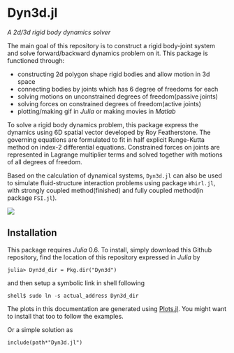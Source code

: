 # Dyn3d.jl

*A 2d/3d rigid body dynamics solver*

The main goal of this repository is to construct a rigid body-joint system
and solve forward/backward dynamics problem on it. This package is functioned
through:

- constructing 2d polygon shape rigid bodies and allow motion in 3d space
- connecting bodies by joints which has 6 degree of freedoms for each
- solving motions on unconstrained degrees of freedom(passive joints)
- solving forces on constrained degrees of freedom(active joints)
- plotting/making gif in *Julia* or making movies in *Matlab*

To solve a rigid body dynamics problem, this package express the dynamics using
6D spatial vector developed by Roy Featherstone. The governing equations are
formulated to fit in half explicit Runge-Kutta method on index-2 differential
equations. Constrained forces on joints are represented in Lagrange multiplier
terms and solved together with motions of all degrees of freedom.

Based on the calculation of dynamical systems, `Dyn3d.jl` can also be used to simulate
fluid-structure interaction problems using package `Whirl.jl`, with strongly coupled
method(finished) and fully coupled method(in package `FSI.jl`).

![](https://github.com/ruizhi92/Dyn3d.jl/raw/master/example_gif.gif)

## Installation

This package requires *Julia* 0.6.
To install, simply download this Github repository, find the location of this repository
expressed in *Julia* by
```
julia> Dyn3d_dir = Pkg.dir("Dyn3d")
```
and then setup a symbolic link in shell following
```
shell$ sudo ln -s actual_address Dyn3d_dir
```

The plots in this documentation are generated using [Plots.jl](http://docs.juliaplots.org/latest/).
You might want to install that too to follow the examples.

Or a simple solution as
```
include(path*"Dyn3d.jl")
```
